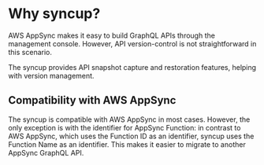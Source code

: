 # Why syncup?

AWS AppSync makes it easy to build GraphQL APIs through the management console.
However, API version-control is not straightforward in this scenario.

The syncup provides API snapshot capture and restoration features, helping with version management.

## Compatibility with AWS AppSync

The syncup is compatible with AWS AppSync in most cases.
However, the only exception is with the identifier for AppSync Function:
in contrast to AWS AppSync, which uses the Function ID as an identifier, syncup uses the Function Name as an identifier.
This makes it easier to migrate to another AppSync GraphQL API.
